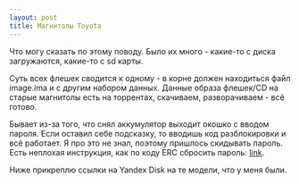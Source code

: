 ```yaml
---
layout: post
title: Магнитолы Toyota
---
```


Что могу сказать по этому поводу. Было их много - какие-то с диска загружаются, какие-то с sd карты.

Суть всех флешек сводится к одному - в корне должен находиться файл image.ima и с другим набором данных. Данные образа флешек/CD на старые магнитолы есть на торрентах, скачиваем, разворачиваем - всё готово.

Бывает из-за того, что снял аккумулятор выходит окошко с вводом пароля. Если оставил себе подсказку, то вводишь код разблокировки и всё работает. Я про это не знал, поэтому пришлось скидывать пароль. Есть неплохая инструкция, как по коду ERC сбросить пароль: [link](https://www.drive2.ru/l/510243215350169817/).

Ниже прикреплю ссылки на Yandex Disk на те модели, что у меня были.